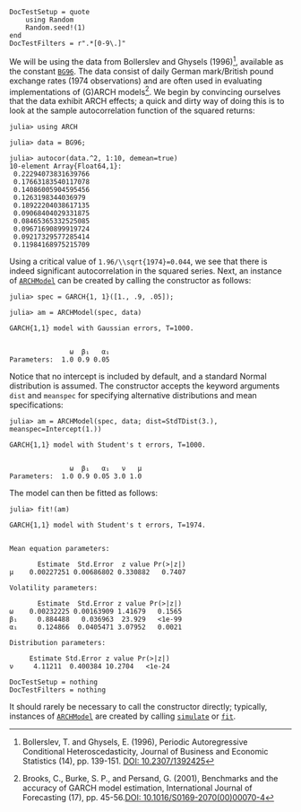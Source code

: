 ```@meta
DocTestSetup = quote
    using Random
    Random.seed!(1)
end
DocTestFilters = r".*[0-9\.]"
```

We will be using the data from Bollerslev and Ghysels (1996)[^1], available as the constant [`BG96`](@ref). The data consist of daily German mark/British pound exchange rates (1974 observations) and are often used in evaluating
implementations of (G)ARCH models[^2]. We begin by convincing ourselves that the data exhibit ARCH effects; a quick and dirty way of doing this is to look at the sample autocorrelation function of the squared returns:

```jldoctest MANUAL
julia> using ARCH

julia> data = BG96;

julia> autocor(data.^2, 1:10, demean=true)
10-element Array{Float64,1}:
 0.22294073831639766
 0.17663183540117078
 0.14086005904595456
 0.1263198344036979
 0.18922204038617135
 0.09068404029331875
 0.08465365332525085
 0.09671690899919724
 0.09217329577285414
 0.11984168975215709
```

Using a critical value of ``1.96/\\sqrt{1974}=0.044``, we see that there is indeed significant autocorrelation in the squared series.
Next, an instance of [`ARCHModel`](@ref) can be created by calling the constructor as follows:

[^1]: Bollerslev, T. and Ghysels, E. (1996), Periodic Autoregressive Conditional Heteroscedasticity, Journal of Business and Economic Statistics (14), pp. 139-151. [DOI: 10.2307/1392425](https://doi.org/10.2307/1392425)
[^2]: Brooks, C., Burke, S. P., and Persand, G. (2001), Benchmarks and the accuracy of GARCH model estimation, International Journal of Forecasting (17), pp. 45-56.[DOI: 10.1016/S0169-2070(00)00070-4](https://doi.org/10.1016/S0169-2070(00)00070-4)

```jldoctest MANUAL
julia> spec = GARCH{1, 1}([1., .9, .05]);

julia> am = ARCHModel(spec, data)

GARCH{1,1} model with Gaussian errors, T=1000.


               ω  β₁   α₁
Parameters:  1.0 0.9 0.05
```

Notice that no intercept is included by default, and a standard Normal distribution is assumed. The constructor accepts the keyword arguments `dist` and `meanspec` for specifying alternative distributions and mean specifications:

```jldoctest MANUAL
julia> am = ARCHModel(spec, data; dist=StdTDist(3.), meanspec=Intercept(1.))

GARCH{1,1} model with Student's t errors, T=1000.


               ω  β₁   α₁   ν   μ
Parameters:  1.0 0.9 0.05 3.0 1.0

```

The model can then be fitted as follows:

```jldoctest MANUAL
julia> fit!(am)

GARCH{1,1} model with Student's t errors, T=1974.


Mean equation parameters:

       Estimate  Std.Error  z value Pr(>|z|)
μ    0.00227251 0.00686802 0.330882   0.7407

Volatility parameters:

       Estimate  Std.Error z value Pr(>|z|)
ω    0.00232225 0.00163909 1.41679   0.1565
β₁     0.884488   0.036963  23.929   <1e-99
α₁     0.124866  0.0405471 3.07952   0.0021

Distribution parameters:

     Estimate Std.Error z value Pr(>|z|)
ν     4.11211  0.400384 10.2704   <1e-24
```

```@meta
DocTestSetup = nothing
DocTestFilters = nothing
```

It should rarely be necessary to call the constructor directly; typically, instances of [`ARCHModel`](@ref) are created by calling [`simulate`](@ref) or [`fit`](@ref).
